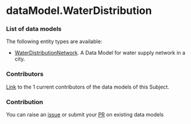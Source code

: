 # dataModel.WaterDistribution


### List of data models

The following entity types are available:
- [WaterDistributionNetwork](https://github.com/smart-data-models/dataModel.WaterDistribution/blob/master/WaterDistributionNetwork/README.md). A Data Model for water supply network in a city.



### Contributors
[Link](https://github.com/smart-data-models/dataModel.WaterDistribution/blob/master/CONTRIBUTORS.yaml) to the 1 current contributors of the data models of this Subject.


### Contribution
You can raise an [issue](https://github.com/smart-data-models/dataModel.WaterDistribution/issues) or submit your [PR](https://github.com/smart-data-models/dataModel.WaterDistribution/pulls) on existing data models


